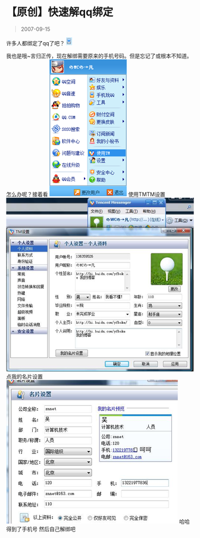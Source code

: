 # 【原创】快速解qq绑定 

> 2007-09-15

<div class="pcs-article-content_ptkaiapt4bxy_baiduscarticle" id="detailArticleContent_ptkaiapt4bxy_baiduscarticle">
 <p>
  许多人都绑定了qq了吧？
  <img class="blogimg" small="0" src="images/6b744dce6a56ca6770d12dff4acf8116.jpg"/>
 </p>
 我也是哦~言归正传，现在解绑需要原来的手机号码。但是忘记了或根本不知道。怎么办呢？接着看
 <img class="blogimg" small="0" src="images/81bae7be0c753691a1a9cd193187bdcc.jpg"/>
 使用TMTM设置
 <img class="blogimg" small="0" src="images/3acc4a144a1a67704fb6d930e6390fa4.jpg"/>
 点我的名片设置
 <img class="blogimg" small="0" src="images/5737e511b45bc627343beac771fea8cc.jpg"/>
 哈哈得到了手机号 然后自己解绑吧
</div>


